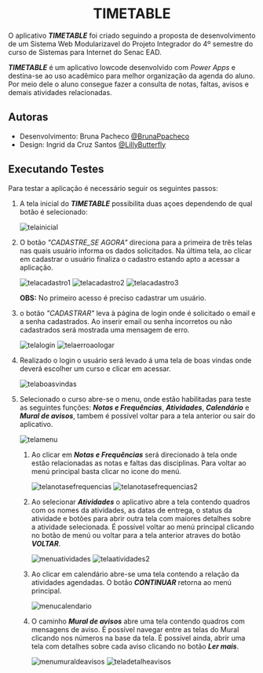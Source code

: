 ##                                      <h1 align="center"> TIMETABLE </h1>

O aplicativo **_TIMETABLE_**  foi criado seguindo a proposta de desenvolvimento de um Sistema Web Modularizavel do Projeto Integrador do 4º semestre do curso de Sistemas para Internet do Senac EAD.


**_TIMETABLE_** é um aplicativo lowcode desenvolvido com  _Power Apps_ e destina-se ao uso acadêmico para melhor organização da agenda do aluno. Por meio dele o aluno consegue fazer a consulta de notas, faltas, avisos e demais atividades relacionadas.

 

## Autoras

- Desenvolvimento: Bruna Pacheco [@BrunaPpacheco](https://github.com/BrunaPpacheco)
- Design: Ingrid da Cruz Santos [@LillyButterfly](https://github.com/LillyButterfly)

## Executando Testes

Para testar a aplicação é necessário seguir os seguintes passos:

1. A tela inicial do ***TIMETABLE*** possibilita duas açoes dependendo de qual botão é selecionado:

    ![telainicial](https://user-images.githubusercontent.com/59966478/224850740-3e7787f7-4c69-4ed3-98ff-dba4e619fcbe.png)

  1. O botão _"CADASTRE_SE AGORA"_ direciona para a primeira de três telas nas quais usuário informa os dados solicitados. Na última tela, ao clicar em cadastrar o usuário finaliza o cadastro estando apto a acessar a aplicação.
        
        ![telacadastro1](https://user-images.githubusercontent.com/59966478/224851182-eb6f0e9e-4f3d-47cf-b44b-50966544ec8d.png) ![telacadastro2](https://user-images.githubusercontent.com/59966478/224851185-05e411a8-cf26-4f40-91b1-9763c48f7318.png) ![telacadastro3](https://user-images.githubusercontent.com/59966478/224851187-d5f8b7e5-4f6e-4444-8e52-7edef79cbc39.png)

        **OBS:** No primeiro acesso é preciso cadastrar um usuário.
        
  2. o botão _"CADASTRAR"_ leva à página de login onde é solicitado o email e a senha cadastrados. Ao inserir email ou senha incorretos ou não cadastrados será mostrada uma mensagem de erro.
   
        ![telalogin](https://user-images.githubusercontent.com/59966478/224853347-d8f72bb1-2901-436e-812a-c664f223630a.png) ![telaerroaologar](https://user-images.githubusercontent.com/59966478/224853369-4c21a817-8609-47fc-998b-bb4d892967ae.png)
   
  2. Realizado o login o usuário será levado á uma tela de boas vindas onde deverá escolher um curso e clicar em acessar.
   
        ![telaboasvindas](https://user-images.githubusercontent.com/59966478/224854762-6ddbd6ca-9363-4862-8aef-41f4cb605774.png)
        
  4. Selecionado o curso abre-se o menu, onde estão habilitadas para teste as seguintes funções: ***Notas e Frequências***, ***Atividades***, ***Calendário*** e ***Mural de avisos***, tambem é possível voltar para a tela anterior ou sair do aplicativo.

      ![telamenu](https://user-images.githubusercontent.com/59966478/224856644-c8cf3b44-337f-4fca-9bba-d6f92cac5e23.png)
      
      1. Ao clicar em ***Notas e Frequências*** será direcionado à tela onde estão relacionadas as notas e faltas das disciplinas. Para voltar ao menú principal basta clicar no icone do menú.
      
          ![telanotasefrequencias](https://user-images.githubusercontent.com/59966478/224857709-6e2bcd9f-71a4-4a8c-bf38-2f6e9ad1b9f3.png) ![telanotasefrequencias2](https://user-images.githubusercontent.com/59966478/224857740-20f56fe0-45e5-464f-abc7-41620c641afd.png)
    
      2. Ao selecionar ***Atividades*** o aplicativo abre a tela contendo quadros com os nomes da atividades, as datas de entrega, o status da atividade e botões para abrir outra tela com maiores detalhes sobre a atividade selecionada. É possível voltar ao menú principal clicando no botão de menú ou voltar para a tela anterior atraves do botão ***VOLTAR***.
      
          ![menuatividades](https://user-images.githubusercontent.com/59966478/224859226-f79aa756-920f-4b51-918b-11c69500a81c.png) ![telaatividades2](https://user-images.githubusercontent.com/59966478/224859234-325379f1-a34d-41da-bd3e-da9a80515e94.png)
          
      3. Ao clicar em calendário abre-se uma tela contendo a relação da atividades agendadas. O botão ***CONTINUAR*** retorna ao menú principal.
      
          ![menucalendario](https://user-images.githubusercontent.com/59966478/224859712-7ac6178a-a445-4865-890f-3330c9b0378c.png)
          
      4. O caminho ***Mural de avisos*** abre uma tela contendo quadros com mensagens de aviso. É possível navegar entre as telas do Mural clicando nos números na base da tela. É possível ainda, abrir uma tela com detalhes sobre cada aviso clicando no botão ***Ler mais***.
      
          ![menumuraldeavisos](https://user-images.githubusercontent.com/59966478/224860585-656f394b-140d-4367-8ae2-f0e90985f472.png) ![teladetalheavisos](https://user-images.githubusercontent.com/59966478/224860702-000e285f-fd3f-4e6e-85d1-179fd1f31591.png)





